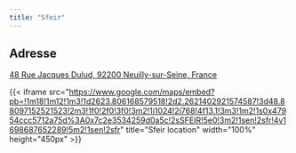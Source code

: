 ```yaml
---
title: "Sfeir"
---
```


## Adresse

[48 Rue Jacques Dulud, 92200 Neuilly-sur-Seine, France](https://maps.app.goo.gl/gxcF6SSJT6hEytcKA)


{{< iframe src="https://www.google.com/maps/embed?pb=!1m18!1m12!1m3!1d2623.806168579518!2d2.2621402921574587!3d48.88097152521523!2m3!1f0!2f0!3f0!3m2!1i1024!2i768!4f13.1!3m3!1m2!1s0x47954ccc5712a75d%3A0x7c2e3534259d0a5c!2sSFEIR!5e0!3m2!1sen!2sfr!4v1698687652289!5m2!1sen!2sfr" title="Sfeir location" width="100%" height="450px" >}}